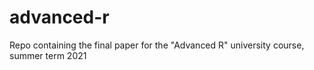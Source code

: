 # advanced-r
Repo containing the final paper for the "Advanced R" university course, summer term 2021
